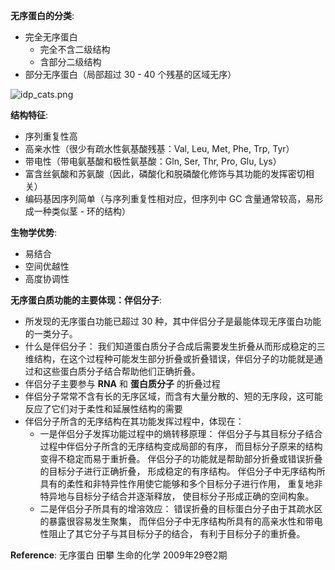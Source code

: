 __无序蛋白的分类__:

- 完全无序蛋白
  - 完全不含二级结构
  - 含部分二级结构
- 部分无序蛋白（局部超过 30 - 40 个残基的区域无序）

![idp_cats.png](https://ooo.0o0.ooo/2016/08/30/57c4cd0ad435b.png)

__结构特征__:

- 序列重复性高
- 高亲水性（很少有疏水性氨基酸残基：Val, Leu, Met, Phe, Trp, Tyr）
- 带电性（带电氨基酸和极性氨基酸：Gln, Ser, Thr, Pro, Glu, Lys）
- 富含丝氨酸和苏氨酸（因此，磷酸化和脱磷酸化修饰与其功能的发挥密切相关）
- 编码基因序列简单（与序列重复性相对应，但序列中 GC 含量通常较高，易形成一种类似茎 - 环的结构）

__生物学优势__:

- 易结合
- 空间优越性
- 高度协调性

__无序蛋白质功能的主要体现：伴侣分子__:

- 所发现的无序蛋白功能已超过 30 种，其中伴侣分子是最能体现无序蛋白功能的一类分子。
- 什么是伴侣分子：
  我们知道蛋白质分子合成后需要发生折叠从而形成稳定的三维结构，在这个过程种可能发生部分折叠或折叠错误，伴侣分子的功能就是通过和这些蛋白质分子结合帮助他们正确折叠。
- 伴侣分子主要参与 __RNA__ 和 __蛋白质分子__ 的折叠过程
- 伴侣分子常常不含有长的无序区域，而含有大量分散的、短的无序段，这可能反应了它们对于柔性和延展性结构的需要
- 伴侣分子所含的无序结构在其功能发挥过程中，体现在：
  - 一是伴侣分子发挥功能过程中的熵转移原理： 伴侣分子与其目标分子结合过程中伴侣分子所含的无序结构变成局部的有序， 而目标分子原来的结构变得不稳定而易于重折叠。 伴侣分子的功能就是帮助部分折叠或错误折叠的目标分子进行正确折叠， 形成稳定的有序结构。 伴侣分子中无序结构所具有的柔性和非特异性作用使它能够和多个目标分子进行作用， 重复地非特异地与目标分子结合并逐渐释放， 使目标分子形成正确的空间构象。
  - 二是伴侣分子所具有的增溶效应： 错误折叠的目标蛋白分子由于其疏水区的暴露很容易发生聚集， 而伴侣分子中无序结构所具有的高亲水性和带电性阻止了其它分子与其目标分子的结合， 有利于目标分子的重折叠。

__Reference__: 无序蛋白 田攀 生命的化学 2009年29卷2期
